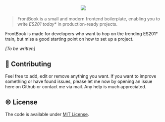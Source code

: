 <h1 align="center"><img src="https://cdn.rawgit.com/morkro/FrontBook/ee9097cbef5ee2b2460854245e3a52a703350733/src/assets/logo/frontbook-type.svg"></h1>

> FrontBook is a small and modern frontend boilerplate, enabling you to write **ES201* today** in production-ready projects.

FrontBook is made for developers who want to hop on the trending ES201* train, but miss a good starting point on how to set up a project.

_[To be written]_

## :muscle: Contributing
Feel free to add, edit or remove anything you want.
If you want to improve something or have found issues, please let me now by opening an issue here on Github or contact me via mail. Any help is much appreciated.

## :copyright: License
The code is available under [MIT License](https://github.com/morkro/FrontBook/blob/master/LICENSE).
